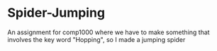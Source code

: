 # Spider-Jumping
An assignment for comp1000 where we have to make something that involves the key word "Hopping", so I made a jumping spider
